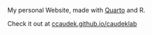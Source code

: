 My personal Website, made with [Quarto](https://quarto.org/) and R.

Check it out at [ccaudek.github.io/caudeklab](https://ccaudek.github.io/caudeklab/)
